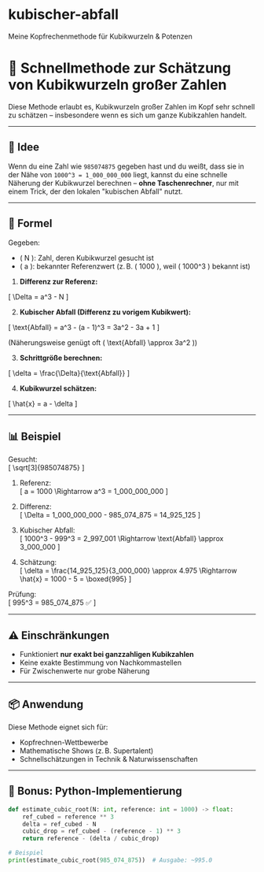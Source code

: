 # kubischer-abfall
Meine Kopfrechenmethode für Kubikwurzeln &amp; Potenzen 

# 🚀 Schnellmethode zur Schätzung von Kubikwurzeln großer Zahlen

Diese Methode erlaubt es, Kubikwurzeln großer Zahlen im Kopf sehr schnell zu schätzen – insbesondere wenn es sich um ganze Kubikzahlen handelt.

---

## 🧠 Idee

Wenn du eine Zahl wie `985074875` gegeben hast und du weißt, dass sie in der Nähe von `1000^3 = 1_000_000_000` liegt, kannst du eine schnelle Näherung der Kubikwurzel berechnen – **ohne Taschenrechner**, nur mit einem Trick, der den lokalen "kubischen Abfall" nutzt.

---

## 📐 Formel

Gegeben:
- \( N \): Zahl, deren Kubikwurzel gesucht ist
- \( a \): bekannter Referenzwert (z. B. \( 1000 \), weil \( 1000^3 \) bekannt ist)

1. **Differenz zur Referenz:**

\[
\Delta = a^3 - N
\]

2. **Kubischer Abfall (Differenz zu vorigem Kubikwert):**

\[
\text{Abfall} = a^3 - (a - 1)^3 = 3a^2 - 3a + 1
\]

(Näherungsweise genügt oft \( \text{Abfall} \approx 3a^2 \))

3. **Schrittgröße berechnen:**

\[
\delta = \frac{\Delta}{\text{Abfall}}
\]

4. **Kubikwurzel schätzen:**

\[
\hat{x} = a - \delta
\]

---

## 📊 Beispiel

Gesucht:  
\[
\sqrt[3]{985074875}
\]

1. Referenz:  
\[
a = 1000 \Rightarrow a^3 = 1_000_000_000
\]

2. Differenz:  
\[
\Delta = 1_000_000_000 - 985_074_875 = 14_925_125
\]

3. Kubischer Abfall:  
\[
1000^3 - 999^3 = 2_997_001 \Rightarrow \text{Abfall} \approx 3_000_000
\]

4. Schätzung:  
\[
\delta = \frac{14_925_125}{3_000_000} \approx 4.975
\Rightarrow \hat{x} = 1000 - 5 = \boxed{995}
\]

Prüfung:  
\[
995^3 = 985_074_875 ✅
\]

---

## ⚠️ Einschränkungen

- Funktioniert **nur exakt bei ganzzahligen Kubikzahlen**
- Keine exakte Bestimmung von Nachkommastellen
- Für Zwischenwerte nur grobe Näherung

---

## 📦 Anwendung

Diese Methode eignet sich für:

- Kopfrechnen-Wettbewerbe
- Mathematische Shows (z. B. Supertalent)
- Schnellschätzungen in Technik & Naturwissenschaften

---

## 🧮 Bonus: Python-Implementierung

```python
def estimate_cubic_root(N: int, reference: int = 1000) -> float:
    ref_cubed = reference ** 3
    delta = ref_cubed - N
    cubic_drop = ref_cubed - (reference - 1) ** 3
    return reference - (delta / cubic_drop)

# Beispiel
print(estimate_cubic_root(985_074_875))  # Ausgabe: ~995.0
